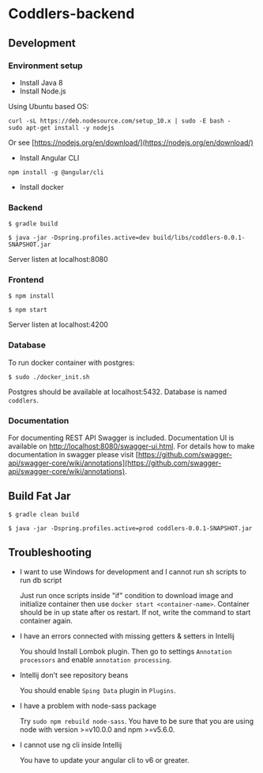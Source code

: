 # Coddlers-backend

## Development

### Environment setup
* Install Java 8
* Install Node.js

Using Ubuntu based OS:
```
curl -sL https://deb.nodesource.com/setup_10.x | sudo -E bash -
sudo apt-get install -y nodejs
```
Or see [https://nodejs.org/en/download/](https://nodejs.org/en/download/)

* Install Angular CLI
```
npm install -g @angular/cli
```
* Install docker 

### Backend
```$ gradle build```

```$ java -jar -Dspring.profiles.active=dev build/libs/coddlers-0.0.1-SNAPSHOT.jar```

Server listen at localhost:8080

### Frontend

```$ npm install```

```$ npm start``` 

Server listen at localhost:4200

### Database 

To run docker container with postgres:

```$ sudo ./docker_init.sh```

Postgres should be available at localhost:5432. Database is named ``coddlers``.

### Documentation 

For documenting REST API Swagger is included. 
Documentation UI is available on 
[http://localhost:8080/swagger-ui.html](http://localhost:8080/swagger-ui.html).
For details how to make documentation in swagger please visit [https://github.com/swagger-api/swagger-core/wiki/annotations](https://github.com/swagger-api/swagger-core/wiki/annotations).
 
## Build Fat Jar
```$ gradle clean build```

```$ java -jar -Dspring.profiles.active=prod coddlers-0.0.1-SNAPSHOT.jar```

## Troubleshooting

* I want to use Windows for development and I cannot run sh scripts to run db script
    
    Just run once scripts inside "if" condition to download image and initialize container
    then use ```docker start <container-name>```. Container should be in up state after os restart. 
    If not, write the command to start container again.
   
* I have an errors connected with missing getters & setters in Intellij

    You should Install Lombok plugin. Then go to settings ```Annotation processors``` and enable ```annotation processing```.
    
* Intellij don't see repository beans

    You should enable ```Sping Data``` plugin in ```Plugins```.  
    
* I have a problem with node-sass package

    Try ```sudo npm rebuild node-sass```. You have to be sure that you are using node with version >=v10.0.0 and npm >=v5.6.0.
    
* I cannot use ng cli inside Intellij

    You have to update your angular cli to v6 or greater.
